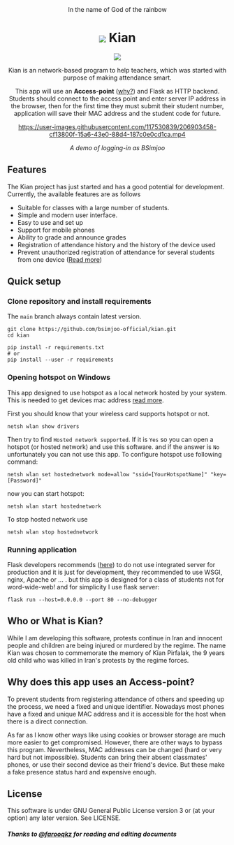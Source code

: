 <div align="center">
In the name of God of the rainbow

<h1><img style="vertical-align:middle" src="https://user-images.githubusercontent.com/117530839/210110357-84313912-9748-4148-9d6a-3486bafa8a87.png"> Kian</h1>

[![](https://img.shields.io/github/v/release/bsimjoo-official/kian?include_prereleases&label=latest%20pre-release)](https://github.com/bsimjoo-official/kian/releases)

Kian is an network-based program to help teachers, which was started with purpose of making attendance smart.

This app will use an **Access-point** ([why?](#why-does-this-app-uses-an-access-point)) and Flask as HTTP backend.
Students should connect to the access point and enter server IP address in the browser, then for the first time they must submit their student number, application will save their MAC address and the student code for future.

https://user-images.githubusercontent.com/117530839/206903458-cf13800f-15a6-43e0-88d4-187c0e0cd1ca.mp4

*A demo of logging-in as BSimjoo*

</div>

## Features
The Kian project has just started and has a good potential for development. Currently, the available features are as follows
 - Suitable for classes with a large number of students.
 - Simple and modern user interface.
 - Easy to use and set up
 - Support for mobile phones
 - Ability to grade and announce grades
 - Registration of attendance history and the history of the device used
 - Prevent unauthorized registration of attendance for several students from one device ([Read more](#why-does-this-app-uses-an-access-point))

## Quick setup
### Clone repository and install requirements
The `main` branch always contain latest version.
```batch
git clone https://github.com/bsimjoo-official/kian.git
cd kian

pip install -r requirements.txt
# or 
pip install --user -r requirements
```

### Opening hotspot on Windows
This app designed to use hotspot as a local network hosted by your system. This is needed to get devices mac address [read more](#why-does-this-app-uses-an-access-point).

First you should know that your wireless card supports hotspot or not.
```batch
netsh wlan show drivers
```
Then try to find `Hosted network supported`. If it is `Yes` so you can open a hotspot (or hosted network) and use this software. and if the answer is `No` unfortunately you can not use this app. To configure hotspot use following command:
```batch
netsh wlan set hostednetwork mode=allow "ssid=[YourHotspotName]" "key=[Password]"
```
now you can start hotspot:
```batch
netsh wlan start hostednetwork
```
To stop hosted network use
```batch
netsh wlan stop hostednetwork
```

### Running application
Flask developers recommends ([here](https://flask.palletsprojects.com/en/2.2.x/quickstart/)) to do not use integrated server for production and it is just for development, they recommended to use WSGI, nginx, Apache or ... . but this app is designed for a class of students not for word-wide-web! and for simplicity I use flask server:
```batch
flask run --host=0.0.0.0 --port 80 --no-debugger
```

## Who or What is Kian?

While I am developing this software, protests continue in Iran and innocent people and children are being injured or murdered by the regime. The name Kian was chosen to commemorate the memory of Kian Pirfalak, the 9 years old child who was killed in Iran's protests by the regime forces.


## Why does this app uses an Access-point?

To prevent students from registering attendance of others and speeding up the process, we need a fixed and unique identifier. Nowadays most phones have a fixed and unique MAC address and it is accessible for the host when there is a direct connection.

As far as I know other ways like using cookies or browser storage are much more easier to get compromised. However, there are other ways to bypass this program. Nevertheless, MAC addresses can be changed (hard or very hard but not impossible). Students can bring their absent classmates' phones, or use their second device as their friend's device. But these make a fake presence status hard and expensive enough.

## License

This software is under GNU General Public License version 3 or (at your option) any later version. See LICENSE.

##### *Thanks to [@farooqkz](https://github.com/farooqkz) for reading and editing documents*
